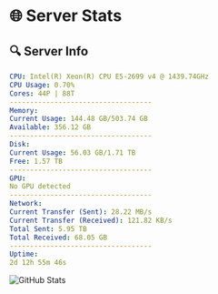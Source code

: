 # 🌐 Server Stats
## 🔍 Server Info
```yaml
CPU: Intel(R) Xeon(R) CPU E5-2699 v4 @ 1439.74GHz
CPU Usage: 0.70%
Cores: 44P | 88T
-----------------------------------
Memory:
Current Usage: 144.48 GB/503.74 GB
Available: 356.12 GB
-----------------------------------
Disk:
Current Usage: 56.03 GB/1.71 TB
Free: 1.57 TB
-----------------------------------
GPU:
No GPU detected
-----------------------------------
Network:
Current Transfer (Sent): 28.22 MB/s
Current Transfer (Received): 121.82 KB/s
Total Sent: 5.95 TB
Total Received: 68.05 GB
-----------------------------------
Uptime:
2d 12h 55m 46s
```
![GitHub Stats](https://img.shields.io/badge/Updated-2025-03-10_10:18:35-blue)